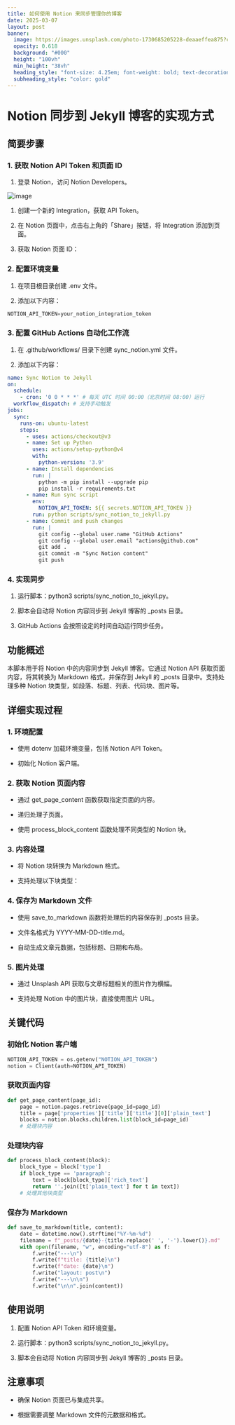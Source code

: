 ```yaml
---
title: 如何使用 Notion 来同步管理你的博客
date: 2025-03-07
layout: post
banner:
  image: https://images.unsplash.com/photo-1730685205228-deaaeffea875?crop=entropy&cs=tinysrgb&fit=max&fm=jpg&ixid=M3w2OTIwMzJ8MHwxfHJhbmRvbXx8fHx8fHx8fDE3NDEzNzg4NDJ8&ixlib=rb-4.0.3&q=80&w=1080
  opacity: 0.618
  background: "#000"
  height: "100vh"
  min_height: "38vh"
  heading_style: "font-size: 4.25em; font-weight: bold; text-decoration: underline"
  subheading_style: "color: gold"
---
```


# Notion 同步到 Jekyll 博客的实现方式

## 简要步骤

### 1. 获取 Notion API Token 和页面 ID

1. 登录 Notion，访问 Notion Developers。

![image](https://prod-files-secure.s3.us-west-2.amazonaws.com/a7a0cc5a-89b9-4cda-8686-1fba0ca52f40/d19c1afe-dea5-4312-9333-786b0ba83054/image.png?X-Amz-Algorithm=AWS4-HMAC-SHA256&X-Amz-Content-Sha256=UNSIGNED-PAYLOAD&X-Amz-Credential=ASIAZI2LB466WM6ISEF2%2F20250307%2Fus-west-2%2Fs3%2Faws4_request&X-Amz-Date=20250307T202042Z&X-Amz-Expires=3600&X-Amz-Security-Token=IQoJb3JpZ2luX2VjEAQaCXVzLXdlc3QtMiJHMEUCIBw4XrDwKGVqY9lCnaaJAh7x6mp19A8Jy8YY7e%2FlTQkvAiEArUgdEAW1UVmybK%2F1vy6uI6HJsLibW5JbhWlKL2FQbPoq%2FwMITRAAGgw2Mzc0MjMxODM4MDUiDEz%2B90t1GgT3V3h16SrcAz0vIJDnics%2F%2FDGKxM8y65T%2BsjYvKODsintjE4m9O3Yi9laWj7IimjFCQ5zhLOryBnXl1QcsIo5e59DKdFe%2BdfyySk58MLwponGdEaKCRZMHIIPkRnSFbsgyhJ7hRR%2FJMsaa2GP84FO4sPoqJdTIZRvR8ErevmL4EEStDaxBX4w977LAL8njd6CV3ciPo1IlC2snNl0ozW8YUtw7AZwFciuDf6cWjjiagU2jZc1JLGMBBT456dASfmnWmlZ10E0NFGfMd%2BRPcefD7YwDtGKOqwtS4lrtnSj58apNDrcy%2FuGTpUCMBja9cJ2hn3tHj3uT%2BmSZKcyTS%2F64Z%2B60yBzf2tidc7ewqvXa%2B0G7u3OhH%2Bu5P5GZoKM7%2FiZnFUjHXtbf%2F1O8cZ9VoLjkb5F4gS5%2F0pKyHVobNw6NLYkcsAlbMyQElOfVFL12p%2BenI3ksMgOfLBemiCFgs%2BkuH7XCoGGTsMdpbkTSshjh8K%2FUGrEvlDgEqB8mk7qHKN%2BQCieVfNkl9RwdeOyCNW2nGyVDMiEf0LyFCQndTRZ15UFxwx2ihn1NxhQHgnxztnQhQvh0rzPvQGPRLlBMrHGk951JiPLRLYSQXLlJtzh3oliQKWnbXbwpU0Q5WzTdQ2khEGOCMOOfrb4GOqUBueDWpotPzas8tx%2F4cguicFQmMuBQw5cVqTk6Cvdu6tRJrVy7NywwqwejPgQgvyRkVvDXW5NY7dQFow01AulWAMDVMi%2FfCyvoeLLXmFit5bdFYYHC8sraqVGYR0ccmmi7X5rPvmuJmLgtWEdiBJfMsSEMqnNzAENqtoZlXPrOuE0iT6dVDzEKoxOs07%2FUndh3oHVEMxrV8U1YlCXgzxtA%2BqIkJQK4&X-Amz-Signature=3b48ec70a51deb63a8957773dc572dd5b5fea6c83922c9a8010aab6dfb4eefc0&X-Amz-SignedHeaders=host&x-id=GetObject)

1. 创建一个新的 Integration，获取 API Token。

1. 在 Notion 页面中，点击右上角的「Share」按钮，将 Integration 添加到页面。

1. 获取 Notion 页面 ID：


### 2. 配置环境变量

1. 在项目根目录创建 .env 文件。

1. 添加以下内容：

```javascript
NOTION_API_TOKEN=your_notion_integration_token
```

### 3. 配置 GitHub Actions 自动化工作流

1. 在 .github/workflows/ 目录下创建 sync_notion.yml 文件。

1. 添加以下内容：

```yaml
name: Sync Notion to Jekyll
on:
  schedule:
    - cron: '0 0 * * *' # 每天 UTC 时间 00:00（北京时间 08:00）运行
  workflow_dispatch: # 支持手动触发
jobs:
  sync:
    runs-on: ubuntu-latest
    steps:
      - uses: actions/checkout@v3
      - name: Set up Python
        uses: actions/setup-python@v4
        with:
          python-version: '3.9'
      - name: Install dependencies
        run: |
          python -m pip install --upgrade pip
          pip install -r requirements.txt
      - name: Run sync script
        env:
          NOTION_API_TOKEN: ${{ secrets.NOTION_API_TOKEN }}
        run: python scripts/sync_notion_to_jekyll.py
      - name: Commit and push changes
        run: |
          git config --global user.name "GitHub Actions"
          git config --global user.email "actions@github.com"
          git add .
          git commit -m "Sync Notion content"
          git push
```

### 4. 实现同步

1. 运行脚本：python3 scripts/sync_notion_to_jekyll.py。

1. 脚本会自动将 Notion 内容同步到 Jekyll 博客的 _posts 目录。

1. GitHub Actions 会按照设定的时间自动运行同步任务。

## 功能概述

本脚本用于将 Notion 中的内容同步到 Jekyll 博客。它通过 Notion API 获取页面内容，将其转换为 Markdown 格式，并保存到 Jekyll 的 _posts 目录中。支持处理多种 Notion 块类型，如段落、标题、列表、代码块、图片等。

## 详细实现过程

### 1. 环境配置

- 使用 dotenv 加载环境变量，包括 Notion API Token。

- 初始化 Notion 客户端。

### 2. 获取 Notion 页面内容

- 通过 get_page_content 函数获取指定页面的内容。

- 递归处理子页面。

- 使用 process_block_content 函数处理不同类型的 Notion 块。

### 3. 内容处理

- 将 Notion 块转换为 Markdown 格式。

- 支持处理以下块类型：


### 4. 保存为 Markdown 文件

- 使用 save_to_markdown 函数将处理后的内容保存到 _posts 目录。

- 文件名格式为 YYYY-MM-DD-title.md。

- 自动生成文章元数据，包括标题、日期和布局。

### 5. 图片处理

- 通过 Unsplash API 获取与文章标题相关的图片作为横幅。

- 支持处理 Notion 中的图片块，直接使用图片 URL。

## 关键代码

### 初始化 Notion 客户端

```python
NOTION_API_TOKEN = os.getenv("NOTION_API_TOKEN")
notion = Client(auth=NOTION_API_TOKEN)
```

### 获取页面内容

```python
def get_page_content(page_id):
    page = notion.pages.retrieve(page_id=page_id)
    title = page['properties']['title']['title'][0]['plain_text']
    blocks = notion.blocks.children.list(block_id=page_id)
    # 处理块内容
```

### 处理块内容

```python
def process_block_content(block):
    block_type = block['type']
    if block_type == 'paragraph':
        text = block[block_type]['rich_text']
        return ''.join([t['plain_text'] for t in text])
    # 处理其他块类型
```

### 保存为 Markdown

```python
def save_to_markdown(title, content):
    date = datetime.now().strftime("%Y-%m-%d")
    filename = f"_posts/{date}-{title.replace(' ', '-').lower()}.md"
    with open(filename, "w", encoding="utf-8") as f:
        f.write("---\n")
        f.write(f"title: {title}\n")
        f.write(f"date: {date}\n")
        f.write("layout: post\n")
        f.write("---\n\n")
        f.write("\n\n".join(content))
```

## 使用说明

1. 配置 Notion API Token 和环境变量。

1. 运行脚本：python3 scripts/sync_notion_to_jekyll.py。

1. 脚本会自动将 Notion 内容同步到 Jekyll 博客的 _posts 目录。

## 注意事项

- 确保 Notion 页面已与集成共享。

- 根据需要调整 Markdown 文件的元数据和格式。